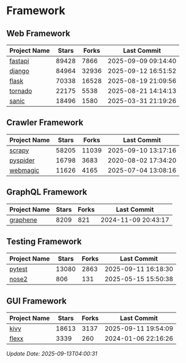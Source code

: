 # Framework

## Web Framework
| Project Name | Stars | Forks | Last Commit |
| ------------ | ----- | ----- | ----------- |
| [fastapi](https://github.com/fastapi/fastapi) | 89428 | 7866 | 2025-09-09 09:14:40 |
| [django](https://github.com/django/django) | 84964 | 32936 | 2025-09-12 16:51:52 |
| [flask](https://github.com/pallets/flask) | 70338 | 16528 | 2025-08-19 21:09:56 |
| [tornado](https://github.com/tornadoweb/tornado) | 22175 | 5538 | 2025-08-21 14:14:13 |
| [sanic](https://github.com/sanic-org/sanic) | 18496 | 1580 | 2025-03-31 21:19:26 |

## Crawler Framework
| Project Name | Stars | Forks | Last Commit |
| ------------ | ----- | ----- | ----------- |
| [scrapy](https://github.com/scrapy/scrapy) | 58205 | 11039 | 2025-09-10 13:17:16 |
| [pyspider](https://github.com/binux/pyspider) | 16798 | 3683 | 2020-08-02 17:34:20 |
| [webmagic](https://github.com/code4craft/webmagic) | 11626 | 4165 | 2025-07-04 13:08:16 |

## GraphQL Framework
| Project Name | Stars | Forks | Last Commit |
| ------------ | ----- | ----- | ----------- |
| [graphene](https://github.com/graphql-python/graphene) | 8209 | 821 | 2024-11-09 20:43:17 |

## Testing Framework
| Project Name | Stars | Forks | Last Commit |
| ------------ | ----- | ----- | ----------- |
| [pytest](https://github.com/pytest-dev/pytest) | 13080 | 2863 | 2025-09-11 16:18:30 |
| [nose2](https://github.com/nose-devs/nose2) | 806 | 131 | 2025-05-15 15:50:38 |

## GUI Framework
| Project Name | Stars | Forks | Last Commit |
| ------------ | ----- | ----- | ----------- |
| [kivy](https://github.com/kivy/kivy) | 18613 | 3137 | 2025-09-11 19:54:09 |
| [flexx](https://github.com/flexxui/flexx) | 3339 | 260 | 2024-01-06 22:16:26 |

*Update Date: 2025-09-13T04:00:31*